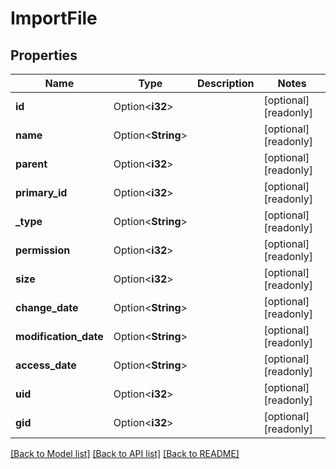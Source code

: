 # ImportFile

## Properties

Name | Type | Description | Notes
------------ | ------------- | ------------- | -------------
**id** | Option<**i32**> |  | [optional][readonly]
**name** | Option<**String**> |  | [optional][readonly]
**parent** | Option<**i32**> |  | [optional][readonly]
**primary_id** | Option<**i32**> |  | [optional][readonly]
**_type** | Option<**String**> |  | [optional][readonly]
**permission** | Option<**i32**> |  | [optional][readonly]
**size** | Option<**i32**> |  | [optional][readonly]
**change_date** | Option<**String**> |  | [optional][readonly]
**modification_date** | Option<**String**> |  | [optional][readonly]
**access_date** | Option<**String**> |  | [optional][readonly]
**uid** | Option<**i32**> |  | [optional][readonly]
**gid** | Option<**i32**> |  | [optional][readonly]

[[Back to Model list]](../README.md#documentation-for-models) [[Back to API list]](../README.md#documentation-for-api-endpoints) [[Back to README]](../README.md)


